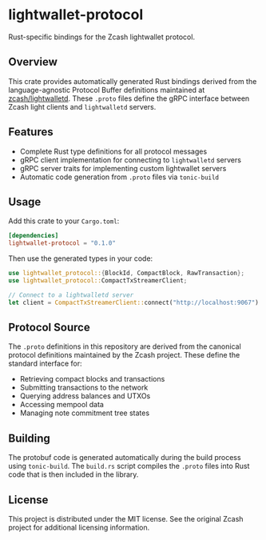 # lightwallet-protocol

Rust-specific bindings for the Zcash lightwallet protocol.

## Overview

This crate provides automatically generated Rust bindings derived from the language-agnostic Protocol Buffer definitions maintained at [zcash/lightwalletd](https://github.com/zcash/lightwalletd). These `.proto` files define the gRPC interface between Zcash light clients and `lightwalletd` servers.

## Features

- Complete Rust type definitions for all protocol messages
- gRPC client implementation for connecting to `lightwalletd` servers
- gRPC server traits for implementing custom lightwallet servers
- Automatic code generation from `.proto` files via `tonic-build`

## Usage

Add this crate to your `Cargo.toml`:

```toml
[dependencies]
lightwallet-protocol = "0.1.0"
```

Then use the generated types in your code:

```rust
use lightwallet_protocol::{BlockId, CompactBlock, RawTransaction};
use lightwallet_protocol::CompactTxStreamerClient;

// Connect to a lightwalletd server
let client = CompactTxStreamerClient::connect("http://localhost:9067").await?;
```

## Protocol Source

The `.proto` definitions in this repository are derived from the canonical protocol definitions maintained by the Zcash project. These define the standard interface for:

- Retrieving compact blocks and transactions
- Submitting transactions to the network
- Querying address balances and UTXOs
- Accessing mempool data
- Managing note commitment tree states

## Building

The protobuf code is generated automatically during the build process using `tonic-build`. The `build.rs` script compiles the `.proto` files into Rust code that is then included in the library.

## License

This project is distributed under the MIT license. See the original Zcash project for additional licensing information.